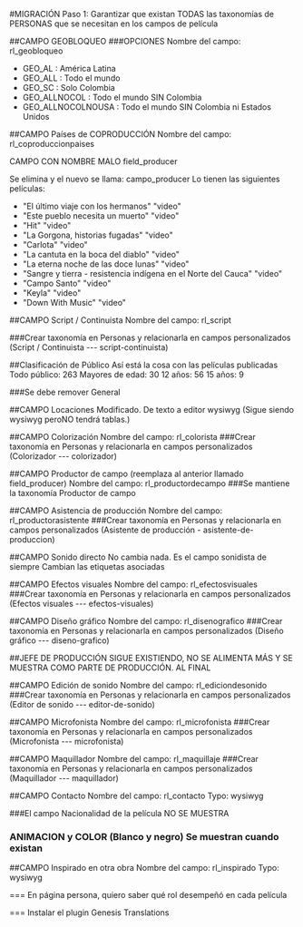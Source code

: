 #MIGRACIÓN
Paso 1: Garantizar que existan TODAS las taxonomías de PERSONAS que se necesitan en los campos de película

##CAMPO GEOBLOQUEO
###OPCIONES
Nombre del campo: rl_geobloqueo

- GEO_AL : América Latina
- GEO_ALL : Todo el mundo
- GEO_SC : Solo Colombia
- GEO_ALLNOCOL : Todo el mundo SIN Colombia
- GEO_ALLNOCOLNOUSA : Todo el mundo SIN Colombia ni Estados Unidos

##CAMPO Países de COPRODUCCIÓN
Nombre del campo: rl_coproduccionpaises

CAMPO CON NOMBRE MALO
field_producer

Se elimina y el nuevo se llama: campo_producer
Lo tienen las siguientes películas:

- "El último viaje con los hermanos" "video"
- "Este pueblo necesita un muerto" "video"
- "Hit" "video"
- "La Gorgona, historias fugadas" "video"
- "Carlota" "video"
- "La cantuta en la boca del diablo" "video"
- "La eterna noche de las doce lunas" "video"
- "Sangre y tierra - resistencia indígena en el Norte del Cauca" "video"
- "Campo Santo" "video"
- "Keyla" "video"
- "Down With Music" "video"

##CAMPO Script / Continuista
Nombre del campo: rl_script

###Crear taxonomía en Personas y relacionarla en campos personalizados
(Script / Continuista --- script-continuista)

##Clasificación de Público
Así está la cosa con las películas publicadas
Todo público: 263
Mayores de edad: 30
12 años: 56
15 años: 9

###Se debe remover General

##CAMPO Locaciones
Modificado. De texto a editor wysiwyg
(Sigue siendo wysiwyg peroNO tendrá tablas.)

##CAMPO Colorización
Nombre del campo: rl_colorista
###Crear taxonomía en Personas y relacionarla en campos personalizados
(Colorizador --- colorizador)

##CAMPO Productor de campo
(reemplaza al anterior llamado field_producer)
Nombre del campo: rl_productordecampo
###Se mantiene la taxonomía Productor de campo

##CAMPO Asistencia de producción
Nombre del campo: rl_productorasistente
###Crear taxonomía en Personas y relacionarla en campos personalizados
(Asistente de producción - asistente-de-produccion)

##CAMPO Sonido directo
No cambia nada. Es el campo sonidista de siempre
Cambian las etiquetas asociadas

##CAMPO Efectos visuales
Nombre del campo: rl_efectosvisuales
###Crear taxonomía en Personas y relacionarla en campos personalizados
(Efectos visuales --- efectos-visuales)

##CAMPO Diseño gráfico
Nombre del campo: rl_disenografico
###Crear taxonomía en Personas y relacionarla en campos personalizados
(Diseño gráfico --- diseno-grafico)

##JEFE DE PRODUCCIÓN SIGUE EXISTIENDO, NO SE ALIMENTA MÁS Y SE MUESTRA COMO PARTE DE PRODUCCIÓN. AL FINAL

##CAMPO Edición de sonido
Nombre del campo: rl_ediciondesonido
###Crear taxonomía en Personas y relacionarla en campos personalizados
(Editor de sonido --- editor-de-sonido)

##CAMPO Microfonista
Nombre del campo: rl_microfonista
###Crear taxonomía en Personas y relacionarla en campos personalizados
(Microfonista --- microfonista)

##CAMPO Maquillador
Nombre del campo: rl_maquillaje
###Crear taxonomía en Personas y relacionarla en campos personalizados
(Maquillador --- maquillador)

##CAMPO Contacto
Nombre del campo: rl_contacto
Typo: wysiwyg

###El campo Nacionalidad de la película NO SE MUESTRA

### ANIMACION y COLOR (Blanco y negro) Se muestran cuando existan

##CAMPO Inspirado en otra obra
Nombre del campo: rl_inspirado
Typo: wysiwyg

===
En página persona, quiero saber qué rol desempeñó en cada película

===
Instalar el plugin Genesis Translations
